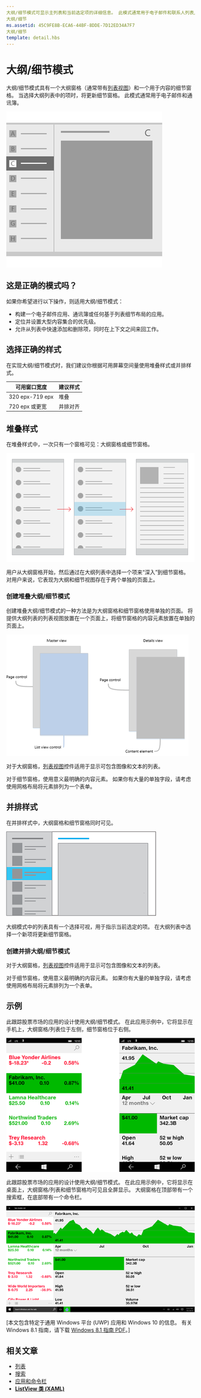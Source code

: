 ```yaml
---
大纲/细节模式可显示主列表和当前选定项的详细信息。 此模式通常用于电子邮件和联系人列表/通讯簿。
大纲/细节
ms.assetid: 45C9FE8B-ECA6-44BF-8DDE-7D12ED34A7F7
大纲/细节
template: detail.hbs
---
```

# 大纲/细节模式

大纲/细节模式具有一个大纲窗格（通常带有[列表视图](lists.md)）和一个用于内容的细节窗格。 当选择大纲列表中的项时，将更新细节窗格。 此模式通常用于电子邮件和通讯簿。

![大纲细节模式的示例](images/HIGSecOne_MasterDetail.png)

## 这是正确的模式吗？

如果你希望进行以下操作，则适用大纲/细节模式：

-   构建一个电子邮件应用、通讯簿或任何基于列表细节布局的应用。
-   定位并设置大型内容集合的优先级。
-   允许从列表中快速添加和删除项，同时在上下文之间来回工作。

## 选择正确的样式

在实现大纲/细节模式时，我们建议你根据可用屏幕空间量使用堆叠样式或并排样式。

| 可用窗口宽度 | 建议样式 |
|------------------------|-------------------|
| 320 epx-719 epx        | 堆叠           |
| 720 epx 或更宽       | 并排对齐      |

 
## 堆叠样式

在堆叠样式中，一次只有一个窗格可见：大纲窗格或细节窗格。

![堆叠模式下的大纲细节](images/patterns-md-stacked.png)

用户从大纲窗格开始，然后通过在大纲列表中选择一个项来“深入”到细节窗格。 对用户来说，它表现为大纲和细节视图存在于两个单独的页面上。

### 创建堆叠大纲/细节模式

创建堆叠大纲/细节模式的一种方法是为大纲窗格和细节窗格使用单独的页面。 将提供大纲列表的列表视图放置在一个页面上，将细节窗格的内容元素放置在单独的页面上。

![堆叠样式大纲细节的各个部分](images/patterns-md-stacked-parts.png)

对于大纲窗格，[列表视图](lists.md)控件适用于显示可包含图像和文本的列表。

对于细节窗格，使用意义最明确的内容元素。 如果你有大量的单独字段，请考虑使用网格布局将元素排列为一个表单。

## 并排样式

在并排样式中，大纲窗格和细节窗格同时可见。

![大纲/细节模式](images/patterns-masterdetail-400x227.png)

大纲模式中的列表具有一个选择可视，用于指示当前选定的项。 在大纲列表中选择一个新项将更新细节窗格。

### 创建并排大纲/细节模式

对于大纲窗格，[列表视图](lists.md)控件适用于显示可包含图像和文本的列表。

对于细节窗格，使用意义最明确的内容元素。 如果你有大量的单独字段，请考虑使用网格布局将元素排列为一个表单。

## 示例

此跟踪股票市场的应用的设计使用大纲/细节模式。 在此应用示例中，它将显示在手机上，大纲窗格/列表位于左侧，细节窗格位于右侧。

![手机上使用大纲细节模式的应用示例](images/uap-finance-phone-masterdetails-600.png)

此跟踪股票市场的应用的设计使用大纲/细节模式。 在此应用示例中，它将显示在桌面上，大纲窗格/列表和细节窗格均可见且全屏显示。 大纲窗格在顶部带有一个搜索框，在底部带有一个命令栏。

![使用大纲/细节模式的应用（桌面版）的示例](images/uap-finance-desktop700.png)

\[本文包含特定于通用 Windows 平台 (UWP) 应用和 Windows 10 的信息。 有关 Windows 8.1 指南，请下载 [Windows 8.1 指南 PDF](https://go.microsoft.com/fwlink/p/?linkid=258743)。\]

## 相关文章

- [列表](lists.md)
- [搜索](search.md)
- [应用和命令栏](app-bars.md)
- [**ListView 类 (XAML)**](https://msdn.microsoft.com/library/windows/apps/br242878)


<!--HONumber=Mar16_HO1-->


